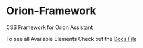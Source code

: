 # Orion-Framework
CSS Framework for Orion Assistant

To see all Available Elements Check out the [Docs File](https://botpanzer.github.io/Orion-Framework/)
